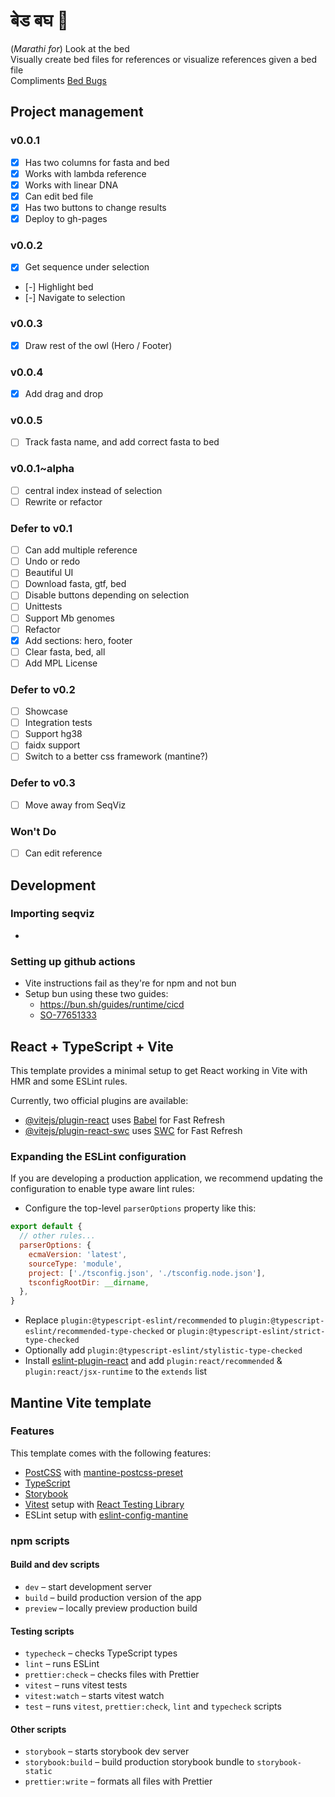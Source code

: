 # बेड बघ 🧐 

(*Marathi for*) Look at the bed  
Visually create bed files for references or visualize references given a bed file  
Compliments [Bed Bugs](https://labs.epi2me.io/bed-bugs/)

## Project management

### v0.0.1

- [x] Has two columns for fasta and bed
- [x] Works with lambda reference
- [x] Works with linear DNA
- [x] Can edit bed file
- [x] Has two buttons to change results
- [x] Deploy to gh-pages

### v0.0.2

- [x] Get sequence under selection
- [-] Highlight bed
- [-] Navigate to selection

### v0.0.3

- [x] Draw rest of the owl (Hero / Footer)

### v0.0.4

- [x] Add drag and drop

### v0.0.5

- [ ] Track fasta name, and add correct fasta to bed


### v0.0.1~alpha

- [ ] central index instead of selection
- [ ] Rewrite or refactor

### Defer to v0.1

- [ ] Can add multiple reference
- [ ] Undo or redo
- [ ] Beautiful UI
- [ ] Download fasta, gtf, bed
- [ ] Disable buttons depending on selection
- [ ] Unittests
- [ ] Support Mb genomes
- [ ] Refactor
- [x] Add sections: hero, footer
- [ ] Clear fasta, bed, all
- [ ] Add MPL License

### Defer to v0.2

- [ ] Showcase
- [ ] Integration tests
- [ ] Support hg38
- [ ] faidx support
- [ ] Switch to a better css framework (mantine?)

### Defer to v0.3

- [ ] Move away from SeqViz

### Won't Do

- [ ] Can edit reference


## Development

### Importing seqviz

- 

### Setting up github actions

- Vite instructions fail as they're for npm and not bun
- Setup bun using these two guides:
  - https://bun.sh/guides/runtime/cicd
  - [SO-77651333](https://stackoverflow.com/questions/77651333/how-to-deploy-a-static-website-project-with-bun-lockb-to-github-pages)



## React + TypeScript + Vite

This template provides a minimal setup to get React working in Vite with HMR and some ESLint rules.

Currently, two official plugins are available:

- [@vitejs/plugin-react](https://github.com/vitejs/vite-plugin-react/blob/main/packages/plugin-react/README.md) uses [Babel](https://babeljs.io/) for Fast Refresh
- [@vitejs/plugin-react-swc](https://github.com/vitejs/vite-plugin-react-swc) uses [SWC](https://swc.rs/) for Fast Refresh

### Expanding the ESLint configuration

If you are developing a production application, we recommend updating the configuration to enable type aware lint rules:

- Configure the top-level `parserOptions` property like this:

```js
export default {
  // other rules...
  parserOptions: {
    ecmaVersion: 'latest',
    sourceType: 'module',
    project: ['./tsconfig.json', './tsconfig.node.json'],
    tsconfigRootDir: __dirname,
  },
}
```

- Replace `plugin:@typescript-eslint/recommended` to `plugin:@typescript-eslint/recommended-type-checked` or `plugin:@typescript-eslint/strict-type-checked`
- Optionally add `plugin:@typescript-eslint/stylistic-type-checked`
- Install [eslint-plugin-react](https://github.com/jsx-eslint/eslint-plugin-react) and add `plugin:react/recommended` & `plugin:react/jsx-runtime` to the `extends` list


## Mantine Vite template

### Features

This template comes with the following features:

- [PostCSS](https://postcss.org/) with [mantine-postcss-preset](https://mantine.dev/styles/postcss-preset)
- [TypeScript](https://www.typescriptlang.org/)
- [Storybook](https://storybook.js.org/)
- [Vitest](https://vitest.dev/) setup with [React Testing Library](https://testing-library.com/docs/react-testing-library/intro)
- ESLint setup with [eslint-config-mantine](https://github.com/mantinedev/eslint-config-mantine)

### npm scripts

#### Build and dev scripts

- `dev` – start development server
- `build` – build production version of the app
- `preview` – locally preview production build

#### Testing scripts

- `typecheck` – checks TypeScript types
- `lint` – runs ESLint
- `prettier:check` – checks files with Prettier
- `vitest` – runs vitest tests
- `vitest:watch` – starts vitest watch
- `test` – runs `vitest`, `prettier:check`, `lint` and `typecheck` scripts

#### Other scripts

- `storybook` – starts storybook dev server
- `storybook:build` – build production storybook bundle to `storybook-static`
- `prettier:write` – formats all files with Prettier
